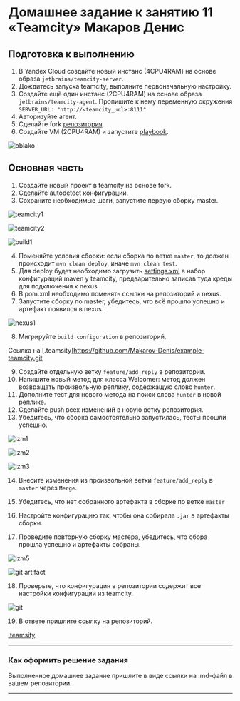 # Домашнее задание к занятию 11 «Teamcity» Макаров Денис

## Подготовка к выполнению

1. В Yandex Cloud создайте новый инстанс (4CPU4RAM) на основе образа `jetbrains/teamcity-server`.
2. Дождитесь запуска teamcity, выполните первоначальную настройку.
3. Создайте ещё один инстанс (2CPU4RAM) на основе образа `jetbrains/teamcity-agent`. Пропишите к нему переменную окружения `SERVER_URL: "http://<teamcity_url>:8111"`.
4. Авторизуйте агент.
5. Сделайте fork [репозитория](https://github.com/aragastmatb/example-teamcity).
6. Создайте VM (2CPU4RAM) и запустите [playbook](./infrastructure).

![oblako](https://github.com/user-attachments/assets/ed1552f3-3148-4d05-a690-ffd2886808e6)

## Основная часть

1. Создайте новый проект в teamcity на основе fork.
2. Сделайте autodetect конфигурации.
3. Сохраните необходимые шаги, запустите первую сборку master.

![teamcity1](https://github.com/user-attachments/assets/0b705680-fcec-4e3d-8ab9-676dd1688a92)

![teamcity2](https://github.com/user-attachments/assets/4f2ea4a4-c890-4278-999d-4e25003c145f)

![build1](https://github.com/user-attachments/assets/5939f41d-ebd2-4df1-a37d-18d3a15277a6)

4. Поменяйте условия сборки: если сборка по ветке `master`, то должен происходит `mvn clean deploy`, иначе `mvn clean test`.
5. Для deploy будет необходимо загрузить [settings.xml](./teamcity/settings.xml) в набор конфигураций maven у teamcity, предварительно записав туда креды для подключения к nexus.
6. В pom.xml необходимо поменять ссылки на репозиторий и nexus.
7. Запустите сборку по master, убедитесь, что всё прошло успешно и артефакт появился в nexus.

![nexus1](https://github.com/user-attachments/assets/f538a05d-064f-43bc-8c42-5adcc575eb34)


8. Мигрируйте `build configuration` в репозиторий.


Ссылка на [.teamsity]https://github.com/Makarov-Denis/example-teamcity.git

9. Создайте отдельную ветку `feature/add_reply` в репозитории.
10. Напишите новый метод для класса Welcomer: метод должен возвращать произвольную реплику, содержащую слово `hunter`.
11. Дополните тест для нового метода на поиск слова `hunter` в новой реплике.
12. Сделайте push всех изменений в новую ветку репозитория.
13. Убедитесь, что сборка самостоятельно запустилась, тесты прошли успешно.

![izm1](https://github.com/user-attachments/assets/3278fa0b-9040-44ce-af42-4ed3821edad3)

![izm2](https://github.com/user-attachments/assets/9ed71b6d-c695-4620-9f75-5c32c2dcfcd4)

![izm3](https://github.com/user-attachments/assets/6555cb07-353f-4f2d-a843-ceac3fac9d2d)

14. Внесите изменения из произвольной ветки `feature/add_reply` в `master` через `Merge`.

15. Убедитесь, что нет собранного артефакта в сборке по ветке `master`
16. Настройте конфигурацию так, чтобы она собирала `.jar` в артефакты сборки.
17. Проведите повторную сборку мастера, убедитесь, что сбора прошла успешно и артефакты собраны.

![izm5](https://github.com/user-attachments/assets/d9ec4cde-6796-4a0a-b339-0aa9c8e0fb73)

![git artifact](https://github.com/user-attachments/assets/0bbcaaa3-a0bc-45be-aa2e-a5abe46b7c73)

18. Проверьте, что конфигурация в репозитории содержит все настройки конфигурации из teamcity.

![git](https://github.com/user-attachments/assets/d4142594-420c-4eb3-9d2c-76adfdbd89f1)


19. В ответе пришлите ссылку на репозиторий.

[.teamsity](https://github.com/Makarov-Denis/example-teamcity.git)

---

### Как оформить решение задания

Выполненное домашнее задание пришлите в виде ссылки на .md-файл в вашем репозитории.

---
